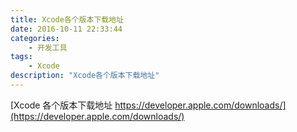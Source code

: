```yaml
---
title: Xcode各个版本下载地址
date: 2016-10-11 22:33:44
categories:
	- 开发工具
tags:
	- Xcode
description: "Xcode各个版本下载地址"
---
```


[Xcode 各个版本下载地址 https://developer.apple.com/downloads/](https://developer.apple.com/downloads/)

 


